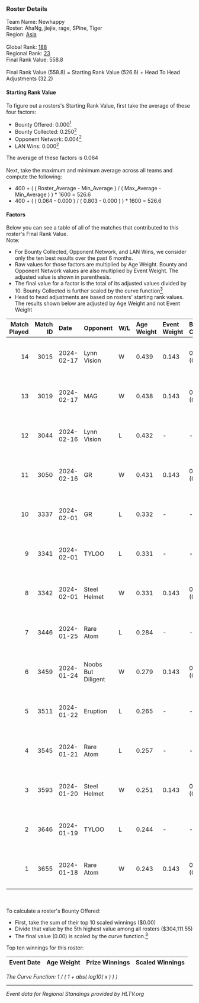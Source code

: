 ### Roster Details<br />
Team Name: Newhappy<br />
Roster: AhaNg, jiejie, rage, SPine, Tiger<br />
Region: [Asia]( ../standings_asia.md)<br />
<br />
Global Rank: [188](../standings_global.md)<br />
Regional Rank: [23]( ../standings_asia.md)<br />
Final Rank Value:  558.8<br />
<br />
Final Rank Value (558.8) = Starting Rank Value (526.6) + Head To Head Adjustments (32.2)<br />

#### Starting Rank Value<br />
To figure out a rosters's Starting Rank Value, first take the average of these four factors:<br />
- Bounty Offered: 0.000[<sup>1</sup>](#table2)
- Bounty Collected: 0.250[<sup>2</sup>](#table1)
- Opponent Network: 0.004[<sup>2</sup>](#table1)
- LAN Wins: 0.000[<sup>2</sup>](#table1)

The average of these factors is 0.064<br />
<br />
Next, take the maximum and minimum average across all teams and compute the following:<br />
- 400 + ( ( Roster_Average - Min_Average ) / ( Max_Average - Min_Average ) ) * 1600 = 526.6
- 400 + ( ( 0.064 - 0.000 ) / ( 0.803 - 0.000 ) ) * 1600 = 526.6


#### Factors<br />
Below you can see a table of all of the matches that contributed to this roster's Final Rank Value.<br />
Note:<br />

- For Bounty Collected, Opponent Network, and LAN Wins, we consider only the ten best results over the past 6 months.
- Raw values for those factors are multiplied by Age Weight. Bounty and Opponent Network values are also multiplied by Event Weight. The adjusted value is shown in parenthesis.
- The final value for a factor is the total of its adjusted values divided by 10. Bounty Collected is further scaled by the curve function[<sup>3</sup>](#curveFunction)
- Head to head adjustments are based on rosters' starting rank values. The results shown below are adjusted by Age Weight and not Event Weight
<span id="table1"></span><br />


| Match Played | Match ID | Date       | Opponent           | W/L | Age Weight | Event Weight | Bounty Collected | Opponent Network | LAN Wins  | H2H Adj. | Roster                            |
| -: | -: | :- | :- | :- | :- | :- | :- | :- | :- | -: | :- |
|           14 |     3015 | 2024-02-17 | Lynn Vision        | W   | 0.439      | 0.143        | 0.129 (0.008)    | 0.303 (0.019)    | 0 (0.000) |    13.45 | AhaNg, jiejie, rage, SPine, Tiger |
|           13 |     3019 | 2024-02-17 | MAG                | W   | 0.438      | 0.143        | 0.000 (0.000)    | 0.096 (0.006)    | 0 (0.000) |     6.77 | AhaNg, jiejie, rage, SPine, Tiger |
|           12 |     3044 | 2024-02-16 | Lynn Vision        | L   | 0.432      | -            | -                | -                | -         |    -0.34 | AhaNg, jiejie, karl, rage, SPine  |
|           11 |     3050 | 2024-02-16 | GR                 | W   | 0.431      | 0.143        | 0.011 (0.001)    | 0.148 (0.009)    | 0 (0.000) |     9.47 | AhaNg, jiejie, karl, rage, SPine  |
|           10 |     3337 | 2024-02-01 | GR                 | L   | 0.332      | -            | -                | -                | -         |    -3.31 | 2x2x, AhaNg, SPine, Tiger, tutu   |
|            9 |     3341 | 2024-02-01 | TYLOO              | L   | 0.331      | -            | -                | -                | -         |    -2.08 | 2x2x, AhaNg, SPine, Tiger, tutu   |
|            8 |     3342 | 2024-02-01 | Steel Helmet       | W   | 0.331      | 0.143        | 0.011 (0.001)    | 0.046 (0.002)    | 0 (0.000) |     7.04 | 2x2x, AhaNg, SPine, Tiger, tutu   |
|            7 |     3446 | 2024-01-25 | Rare Atom          | L   | 0.284      | -            | -                | -                | -         |    -2.67 | 2x2x, AhaNg, SPine, Tiger, tutu   |
|            6 |     3459 | 2024-01-24 | Noobs But Diligent | W   | 0.279      | 0.143        | 0.000 (0.000)    | 0.000 (0.000)    | 0 (0.000) |     2.88 | 2x2x, AhaNg, SPine, Tiger, tutu   |
|            5 |     3511 | 2024-01-22 | Eruption           | L   | 0.265      | -            | -                | -                | -         |    -5.60 | 2x2x, AhaNg, SPine, Tiger, tutu   |
|            4 |     3545 | 2024-01-21 | Rare Atom          | L   | 0.257      | -            | -                | -                | -         |    -2.46 | 2x2x, AhaNg, SPine, Tiger, tutu   |
|            3 |     3593 | 2024-01-20 | Steel Helmet       | W   | 0.251      | 0.143        | 0.011 (0.000)    | 0.046 (0.002)    | 0 (0.000) |     5.37 | 2x2x, AhaNg, SPine, Tiger, tutu   |
|            2 |     3646 | 2024-01-19 | TYLOO              | L   | 0.244      | -            | -                | -                | -         |    -1.70 | 2x2x, AhaNg, SPine, Tiger, tutu   |
|            1 |     3655 | 2024-01-18 | Rare Atom          | W   | 0.243      | 0.143        | 0.010 (0.000)    | 0.093 (0.003)    | 0 (0.000) |     5.41 | 2x2x, AhaNg, SPine, Tiger, tutu   |

<br />
<span id="table2"></span><br />
To calculate a roster's Bounty Offered:<br />

- First, take the sum of their top 10 scaled winnings ($0.00)
- Divide that value by the 5th highest value among all rosters ($304,111.55)
- The final value (0.00) is scaled by the curve function.[<sup>3</sup>](#curveFunction)

Top ten winnings for this roster:<br />

| Event Date | Age Weight | Prize Winnings | Scaled Winnings |
| :- | -: | :- | :- |


<span id="curveFunction"></span>_The Curve Function: 1 / ( 1 + abs( log10( x ) ) )_<br />

---
_Event data for Regional Standings provided by HLTV.org_<br />
